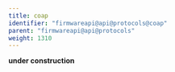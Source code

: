 ```yaml
---
title: coap
identifier: "firmwareapi@api@protocols@coap"
parent: "firmwareapi@api@protocols"
weight: 1310
---
```


**under construction**
